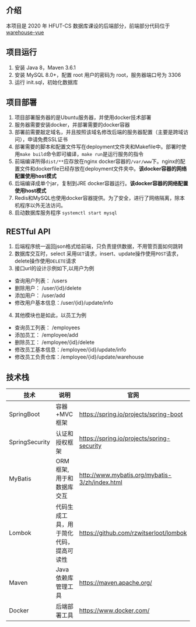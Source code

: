 ## 介绍
本项目是 2020 年 HFUT-CS 数据库课设的后端部分，前端部分代码位于[warehouse-vue](https://github.com/hfut-xyc/warehouse-vue)

## 项目运行
1. 安装 Java 8，Maven 3.6.1
2. 安装 MySQL 8.0+，配置 root 用户的密码为 root，服务器端口号为 3306
3. 运行 init.sql，初始化数据库


## 项目部署
1. 项目部署服务器的是Ubuntu服务器，并使用docker技术部署
2. 服务器需要安装docker，并部署需要的docker容器
3. 部署前需要敲定域名，并且按照该域名修改后端的服务器配置（主要是跨域访问），申请免费SSL证书
4. 部署需要的脚本和配置文件写在deployment文件夹和Makefile中。部署时使用`make build`命令即可编译，`make run`是运行服务的指令
5. 前端编译所得`dist/**`应存放在nginx docker容器的`/var/www`下。nginx的配置文件和dockerfile已经存放在deployment文件夹中。**该docker容器的网络配置使用host模式**
6. 后端编译成单个jar，复制到JRE docker容器运行。**该docker容器的网络配置使用host模式**
7. Redis和MySQL也使用docker容器提供。为了安全，进行了网络隔离，除本机程序以外无法访问。
6. 启动数据库服务程序 `systemctl start mysql`


## RESTful API 

1. 后端程序统一返回json格式给前端，只负责提供数据，不用管页面如何跳转
2. 数据库交互时，select 采用`GET`请求，insert、update操作使用`POST`请求，delete操作使用`DELETE`请求
3. 接口url的设计示例如下,以用户为例
- 查询用户列表： /users
- 删除用户： /user/{id}/delete
- 添加用户： /user/add
- 修改用户基本信息：/user/{id}/update/info

4. 其他模块也是如此，以员工为例
- 查询员工列表： /employees
- 添加员工： /employee/add
- 删除员工： /employee/{id}/delete
- 修改员工基本信息：/employee/{id}/update/info
- 修改员工负责仓库：/employee/{id}/update/warehouse

## 技术栈

| 技术                 | 说明                | 官网                                                 |
| -------------------- | ------------------- | ---------------------------------------------------- |
| SpringBoot           | 容器+MVC框架        | https://spring.io/projects/spring-boot               |
| SpringSecurity       | 认证和授权框架      | https://spring.io/projects/spring-security           |
| MyBatis              | ORM框架,用于和数据库交互  | http://www.mybatis.org/mybatis-3/zh/index.html       |
| Lombok               | 代码生成工具，用于简化代码，提高可读性    | https://github.com/rzwitserloot/lombok  |
| Maven                | Java依赖库管理工具                 |https://maven.apache.org/ |
| Docker               | 后端部署工具                    | https://www.docker.com/ |


